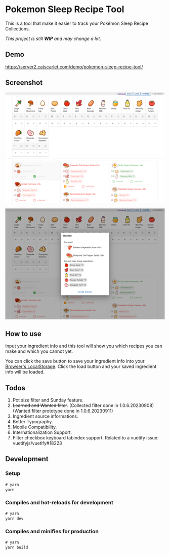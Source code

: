 # Pokemon Sleep Recipe Tool

This is a tool that make it easier to track your Pokémon Sleep Recipe Collections.

_This project is still **WIP** and may change a lot._

## Demo

<https://server2.catscarlet.com/demo/pokemon-sleep-recipe-tool/>

## Screenshot

![Screenshot](Screenshot.png)

![Screenshot_wanted](Screenshot_wanted.png)


## How to use

Input your ingredient info and this tool will show you which recipes you can make and which you cannot yet.

You can click the save button to save your ingredient info into your [Browser's LocalStorage](https://en.wikipedia.org/wiki/Web_storage). Click the load button and your saved ingredient info will be loaded.

## Todos

1. Pot size filter and Sunday feature.
2. ~~Learned and Wanted filter~~. (Collected filter done in 1.0.6.20230908)(Wanted filter prototype done in 1.0.6.20230911)
3. Ingredient source informations.
4. Better Typography.
5. Mobile Compatibility.
6. Internationalization Support.
7. Filter checkbox keyboard tabindex support. Related to a vuetify issue: vuetifyjs/vuetify#18223

## Development

### Setup

```
# yarn
yarn
```

### Compiles and hot-reloads for development

```
# yarn
yarn dev
```

### Compiles and minifies for production

```
# yarn
yarn build
```
